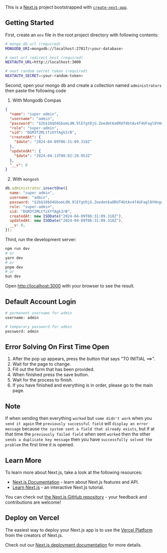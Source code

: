 This is a [Next.js](https://nextjs.org/) project bootstrapped with [`create-next-app`](https://github.com/vercel/next.js/tree/canary/packages/create-next-app).

## Getting Started

First, create an `env` file in the root project directory with following contents:

```bash
# mongo db url (required)
MONGODB_URI=mongodb://localhost:27017/<your-database>

# next url redirect host (required)
NEXTAUTH_URL=http://localhost:3000

# next random secret token (required)
NEXTAUTH_SECRET=<your-random-token>
```

Second, open your mongo db and create a collection named `administrators` then paste the following code

1. With Mongodb Compas

```json
{
  "name": "super admin",
  "username": "admin",
  "password": "$2b$10$O4GbomLdN.9lEfgtDjG.Zeedmt6aORUT4btAv4f4UFagl8YHnguwK",
  "role": "super-admin",
  "sid": "DGM3f2MLtfzXYfAgk3rB",
  "createdAt": {
    "$date": "2024-04-09T06:31:09.318Z"
  },
  "updatedAt": {
    "$date": "2024-04-13T08:02:20.053Z"
  },
  "__v": 0
}
```

2. With `mongosh`

```javascript
db.administrator.insertOne({
  name: "super admin",
  username: "admin",
  password: "$2b$10$O4GbomLdN.9lEfgtDjG.Zeedmt6aORUT4btAv4f4UFagl8YHnguwK",
  role: "super-admin",
  sid: "DGM3f2MLtfzXYfAgk3rB",
  createdAt: new ISODate("2024-04-09T06:31:09.318Z"),
  updatedAt: new ISODate("2024-04-09T06:31:09.318Z"),
  __v: 0,
});
```

Third, run the development server:

```bash
npm run dev
# or
yarn dev
# or
pnpm dev
# or
bun dev
```

Open [http://localhost:3000](http://localhost:3000) with your browser to see the result.

## Default Account Login

```bash
# permanent username for admin
username: admin

# temporary password for admin
password: admin
```

## Error Solving On First Time Open

1. After the pop up appears, press the button that says "TO INITIAL ==>".
2. Wait for the page to change.
3. Fill out the form that has been provided.
4. When finished press the save button.
5. Wait for the process to finish.
6. If you have finished and everything is in order, please go to the main page.

## Note

If when sending then everything `worked` but `some didn't work` when you `send it again` the `previously successful field` will `display an error message` because `the system sent a field that already exists`, but if at that time the `previously failed field` when sent `worked` then the other `sends a duplicate key message` then you have `successfully solved the problem` the first time it is opened.

## Learn More

To learn more about Next.js, take a look at the following resources:

- [Next.js Documentation](https://nextjs.org/docs) - learn about Next.js features and API.
- [Learn Next.js](https://nextjs.org/learn) - an interactive Next.js tutorial.

You can check out [the Next.js GitHub repository](https://github.com/vercel/next.js/) - your feedback and contributions are welcome!

## Deploy on Vercel

The easiest way to deploy your Next.js app is to use the [Vercel Platform](https://vercel.com/new?utm_medium=default-template&filter=next.js&utm_source=create-next-app&utm_campaign=create-next-app-readme) from the creators of Next.js.

Check out our [Next.js deployment documentation](https://nextjs.org/docs/deployment) for more details.
